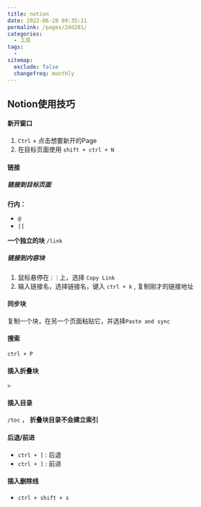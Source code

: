 ```yaml
---
title: notion
date: 2022-06-28 09:35:11
permalink: /pages/2dd281/
categories:
  - 工具
tags:
  - 
sitemap:
  exclude: false
  changefreq: monthly
---
```


## Notion使用技巧

#### 新开窗口

1.  `Ctrl` + 点击想要新开的Page
2.  在目标页面使用 `shift + ctrl + N`

#### 链接

##### 链接到目标页面

**行内：**
-   `@`
-   `[[`

**一个独立的块**
  `/link`

##### 链接到内容块

1.  鼠标悬停在`⋮⋮`上，选择 `Copy Link`
2.  输入链接名，选择链接名，键入 `ctrl + k` , 复制刚才的链接地址


#### 同步块

复制一个块，在另一个页面粘贴它，并选择`Paste and sync`

#### 搜索

`ctrl + P`

#### 插入折叠块

`>`

#### 插入目录

`/toc` ， **折叠块目录不会建立索引**

#### 后退/前进

-  `ctrl + [` : 后退
-  `ctrl + ]` : 前进

#### 插入删除线

- `ctrl + shift + s`